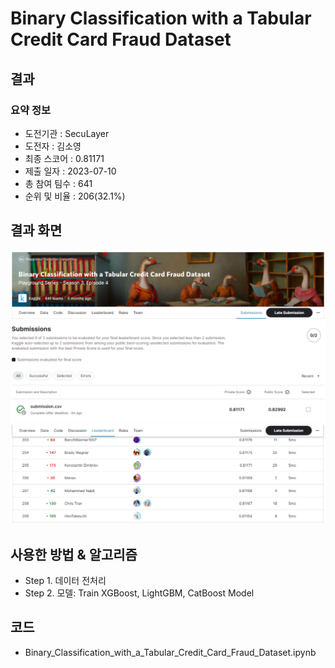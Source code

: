 # Binary Classification with a Tabular Credit Card Fraud Dataset
## 결과
### 요약 정보
- 도전기관 : SecuLayer
- 도전자 : 김소영
- 최종 스코어 : 0.81171
- 제출 일자 : 2023-07-10
- 총 참여 팀수 : 641
- 순위 및 비율 : 206(32.1%)

## 결과 화면
![score](./img/score.PNG)
![rank](./img/rank.PNG)

## 사용한 방법 & 알고리즘
- Step 1. 데이터 전처리
- Step 2. 모델: Train XGBoost, LightGBM, CatBoost Model

## 코드
- Binary_Classification_with_a_Tabular_Credit_Card_Fraud_Dataset.ipynb